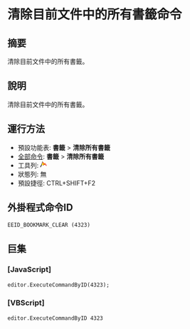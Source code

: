 # 清除目前文件中的所有書籤命令

## 摘要

清除目前文件中的所有書籤。

## 說明

清除目前文件中的所有書籤。

## 運行方法

- 預設功能表: **書籤** \> **清除所有書籤**
- [全部命令](../tools/all_commands): **書籤** \> **清除所有書籤**
- 工具列: ![](../../images/bookmarkclear.png)
- 狀態列: 無
- 預設捷徑: CTRL+SHIFT+F2

## 外掛程式命令ID

```
EEID_BOOKMARK_CLEAR (4323)
```

## 巨集

### \[JavaScript\]

```
editor.ExecuteCommandByID(4323);
```

### \[VBScript\]

```
editor.ExecuteCommandByID 4323
```
